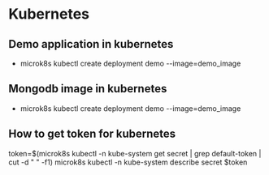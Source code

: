 # Kubernetes

## Demo application in kubernetes
- microk8s kubectl create deployment demo --image=demo_image

## Mongodb image in kubernetes
- microk8s kubectl create deployment demo --image=demo_image

## How to get token for kubernetes
token=$(microk8s kubectl -n kube-system get secret | grep default-token | cut -d " " -f1)
microk8s kubectl -n kube-system describe secret $token